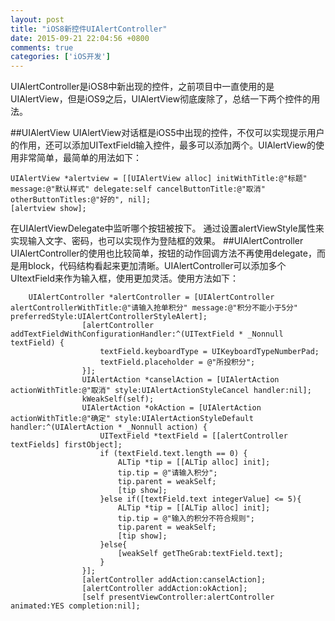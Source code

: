 ```yaml
---
layout: post
title: "iOS8新控件UIAlertController"
date: 2015-09-21 22:04:56 +0800
comments: true
categories: ['iOS开发']
---
```

UIAlertController是iOS8中新出现的控件，之前项目中一直使用的是UIAlertView，但是iOS9之后，UIAlertView彻底废除了，总结一下两个控件的用法。
<!--more-->
##UIAlertView
UIAlertView对话框是iOS5中出现的控件，不仅可以实现提示用户的作用，还可以添加UITextField输入控件，最多可以添加两个。UIAlertView的使用非常简单，最简单的用法如下：
```
UIAlertView *alertview = [[UIAlertView alloc] initWithTitle:@"标题" message:@"默认样式" delegate:self cancelButtonTitle:@"取消" otherButtonTitles:@"好的", nil];
[alertview show];
```
在UIAlertViewDelegate中监听哪个按钮被按下。
通过设置alertViewStyle属性来实现输入文字、密码，也可以实现作为登陆框的效果。
##UIAlertController
UIAlertController的使用也比较简单，按钮的动作回调方法不再使用delegate，而是用block，代码结构看起来更加清晰。UIAlertController可以添加多个UItextField来作为输入框，使用更加灵活。使用方法如下：
```
    UIAlertController *alertController = [UIAlertController alertControllerWithTitle:@"请输入抢单积分" message:@"积分不能小于5分" preferredStyle:UIAlertControllerStyleAlert];
                [alertController addTextFieldWithConfigurationHandler:^(UITextField * _Nonnull textField) {
                    textField.keyboardType = UIKeyboardTypeNumberPad;
                    textField.placeholder = @"所投积分";
                }];
                UIAlertAction *canselAction = [UIAlertAction actionWithTitle:@"取消" style:UIAlertActionStyleCancel handler:nil];
                kWeakSelf(self);
                UIAlertAction *okAction = [UIAlertAction actionWithTitle:@"确定" style:UIAlertActionStyleDefault handler:^(UIAlertAction * _Nonnull action) {
                    UITextField *textField = [[alertController textFields] firstObject];
                    if (textField.text.length == 0) {
                        ALTip *tip = [[ALTip alloc] init];
                        tip.tip = @"请输入积分";
                        tip.parent = weakSelf;
                        [tip show];
                    }else if([textField.text integerValue] <= 5){
                        ALTip *tip = [[ALTip alloc] init];
                        tip.tip = @"输入的积分不符合规则";
                        tip.parent = weakSelf;
                        [tip show];
                    }else{
                        [weakSelf getTheGrab:textField.text];
                    }
                }];
                [alertController addAction:canselAction];
                [alertController addAction:okAction];
                [self presentViewController:alertController animated:YES completion:nil];
```